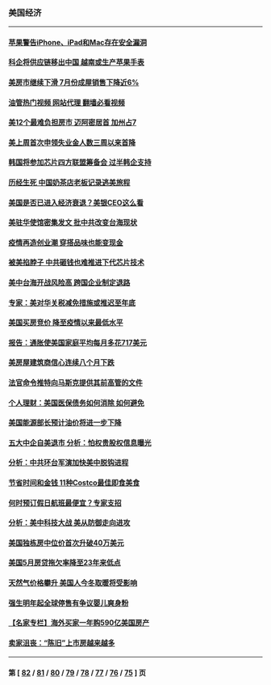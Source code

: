 ### 美国经济
---
#### [苹果警告iPhone、iPad和Mac存在安全漏洞](../../pages/ncid1078158/n13805570.md?08191245) 
#### [科企将供应链移出中国 越南或生产苹果手表](../../pages/ncid1078158/n13805458.md?08191245) 
#### [美房市继续下滑 7月份成屋销售下降近6%](../../pages/ncid1078158/n13805444.md?08191245) 
#### [油管热门视频 网站代理 翻墙必看视频](http://209.222.30.114:81/youtube.html?08191245)
#### [美12个最难负担房市 迈阿密居首 加州占7](../../pages/ncid1078158/n13805531.md?08191245) 
#### [美上周首次申领失业金人数三周以来首降](../../pages/ncid1078158/n13805402.md?08191245) 
#### [韩国将参加芯片四方联盟筹备会 过半韩企支持](../../pages/ncid1078158/n13805246.md?08191245) 
#### [历经生死 中国奶茶店老板记录逃美旅程](../../pages/ncid1078158/n13805185.md?08191245) 
#### [美国是否已进入经济衰退？美银CEO这么看](../../pages/ncid1078158/n13805146.md?08191245) 
#### [美驻华使馆密集发文 批中共改变台海现状](../../pages/ncid1078158/n13805136.md?08191245) 
#### [疫情再造创业潮 穿搭品味也能变现金](../../pages/ncid1078158/n13804846.md?08191245) 
#### [被美掐脖子 中共砸钱也难推进下代芯片技术](../../pages/ncid1078158/n13804047.md?08191245) 
#### [美中台海开战风险高 跨国企业制定退路](../../pages/ncid1078158/n13804488.md?08191245) 
#### [专家：美对华关税减免措施或推迟至年底](../../pages/ncid1078158/n13804428.md?08191245) 
#### [美国买房竞价 降至疫情以来最低水平](../../pages/ncid1078158/n13804232.md?08191245) 
#### [报告：通胀使美国家庭平均每月多花717美元](../../pages/ncid1078158/n13804030.md?08191245) 
#### [美房屋建筑商信心连续八个月下跌](../../pages/ncid1078158/n13803285.md?08191245) 
#### [法官命令推特向马斯克提供其前高管的文件](../../pages/ncid1078158/n13803237.md?08191245) 
#### [个人理财：美国医保债务如何消除 如何避免](../../pages/ncid1078158/n13802360.md?08191245) 
#### [美国能源部长预计油价将进一步下降](../../pages/ncid1078158/n13802638.md?08191245) 
#### [五大中企自美退市 分析：怕权贵股权信息曝光](../../pages/ncid1078158/n13802666.md?08191245) 
#### [分析：中共环台军演加快美中脱钩进程](../../pages/ncid1078158/n13801526.md?08191245) 
#### [节省时间和金钱 11种Costco最佳即食美食](../../pages/ncid1078158/n13792525.md?08191245) 
#### [何时预订假日航班最便宜？专家支招](../../pages/ncid1078158/n13800768.md?08191245) 
#### [分析：美中科技大战 美从防御走向进攻](../../pages/ncid1078158/n13802014.md?08191245) 
#### [美国独栋房中位价首次升破40万美元](../../pages/ncid1078158/n13801423.md?08191245) 
#### [美国5月房贷拖欠率降至23年来低点](../../pages/ncid1078158/n13801217.md?08191245) 
#### [天然气价格攀升 美国人今冬取暖将受影响](../../pages/ncid1078158/n13800918.md?08191245) 
#### [强生明年起全球停售有争议婴儿爽身粉](../../pages/ncid1078158/n13800779.md?08191245) 
#### [【名家专栏】海外买家一年购590亿美国房产](../../pages/ncid1078158/n13800325.md?08191245) 
#### [卖家沮丧：“陈旧”上市房越来越多](../../pages/ncid1078158/n13800258.md?08191245) 

---
#### 第 [ [82](./82.md?08191245) / [81](./81.md?08191245) / [80](./80.md?08191245) / [79](./79.md?08191245) / [78](./78.md?08191245) / [77](./77.md?08191245) / [76](./76.md?08191245) / [75](./75.md?08191245) ] 页
